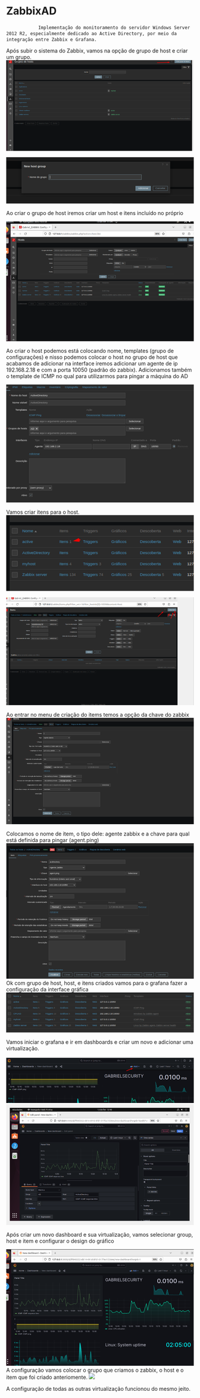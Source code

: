 # ZabbixAD
                Implementação do monitoramento do servidor Windows Server 2012 R2, especialmente dedicado ao Active Directory, por meio da integração entre Zabbix e Grafana.

   Após subir o sistema do Zabbix, vamos na opção de grupo de host e criar um grupo.
<img src="zabbix/image1.png"/>


<img src="zabbix/image2.png"/>


   Ao criar o grupo de host iremos criar um host e itens incluído no próprio

<img src="zabbix/image3.png"/>

  Ao criar o host podemos está colocando nome, templates (grupo de configurações) e nisso podemos colocar o host no grupo de host que acabamos de adicionar
na interface iremos adicionar um agente de ip 192.168.2.18 e com a porta 10050 (padrão do zabbix). Adicionamos também o template de ICMP no qual para utilizarmos para pingar a máquina do AD

 <img src="zabbix/image4.png"/>

Vamos criar itens para o host.
<img src="zabbix/image5.png"/>


<img src="zabbix/image6.png"/>

 Ao entrar no menu de criação do items temos a opção da chave do zabbix
 <img src="zabbix/image7.png"/>

Colocamos o nome de item, o tipo dele: agente zabbix e a chave para qual está definida para pingar (agent.ping)
<img src="zabbix/image8.png"/>
    Ok com grupo de host, host,  e itens criados vamos para o grafana fazer a configuração da interface gráfica 
 <img src="zabbix/image9.png"/>

   Vamos iniciar o grafana e ir em dashboards e criar um novo e adicionar uma virtualização.
    
  <img src="zabbix/image10.png"/>
  
  <img src="zabbix/image11.png"/>
    
Após criar um novo dashboard e sua virtualização, vamos selecionar group, host e item e configurar o design do gráfico 

  <img src="zabbix/image12.png"/>
      A configuração vamos colocar o grupo que criamos o zabbix, o host e o item que foi criado anteriomente.
      
 <img src="zabbix/image13.png"/>

 A configuração de todas as outras virtualização funcionou do mesmo jeito.
      
  
